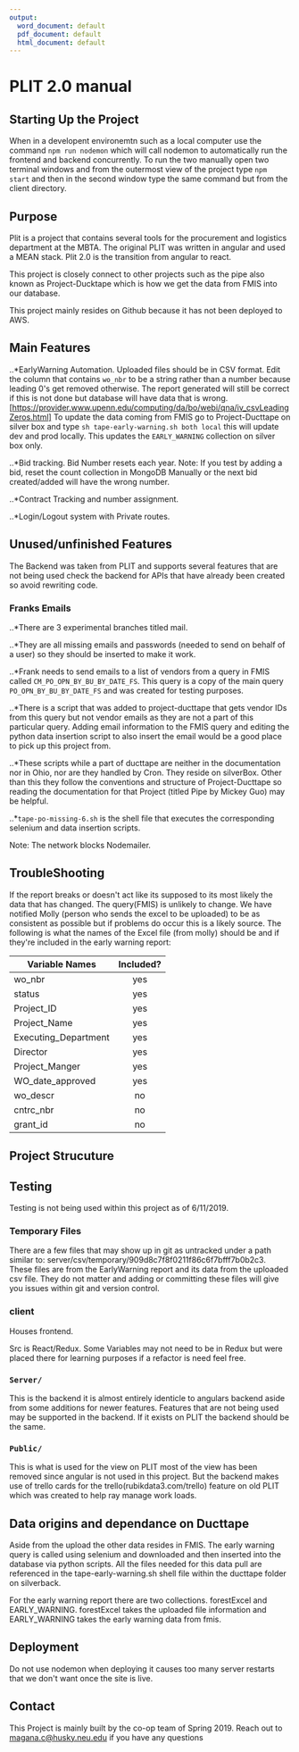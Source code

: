 ```yaml
---
output:
  word_document: default
  pdf_document: default
  html_document: default
---
```


# PLIT 2.0 manual

## Starting Up the Project

When in a developent environemtn such as a local computer use the command `npm run nodemon` which will call nodemon to automatically run the frontend and backend concurrently. To run the two manually open two terminal windows and from the outermost view of the project type `npm start` and then in the second window type the same command but from the client directory.

## Purpose

Plit is a project that contains several tools for the procurement and logistics department at the MBTA. The original PLIT was written in angular and used a MEAN stack. Plit 2.0 is the transition from angular to react.

This project is closely connect to other projects such as the pipe also known as Project-Ducktape which is how we get the data from FMIS into our database.

This project mainly resides on Github because it has not been deployed to AWS.

## Main Features

..*EarlyWarning Automation. Uploaded files should be in CSV format. Edit the column that contains `wo_nbr` to be a string rather than a number because leading 0's get removed otherwise. The report generated will still be correct if this is not done but database will have data that is wrong.
[<https://provider.www.upenn.edu/computing/da/bo/webi/qna/iv_csvLeadingZeros.html]>
To update the data coming from FMIS go to Project-Ducttape on silver box and type `sh tape-early-warning.sh both local` this will update dev and prod locally. This updates the `EARLY_WARNING` collection on silver box only.

..*Bid tracking. Bid Number resets each year. Note: If you test by adding a bid, reset the count collection in MongoDB Manually or the next bid created/added will have the wrong number.

..*Contract Tracking and number assignment.

..*Login/Logout system with Private routes.

## Unused/unfinished Features

The Backend was taken from PLIT and supports several features that are not being used check the backend for APIs that have already been created so avoid rewriting code.

### Franks Emails

..*There are 3 experimental branches titled mail.

..*They are all missing emails and passwords (needed to send on behalf of a user) so they should be inserted to make it work.

..*Frank needs to send emails to a list of vendors from a query in FMIS called `CM_PO_OPN_BY_BU_BY_DATE_FS`. This query is a copy of the main query `PO_OPN_BY_BU_BY_DATE_FS` and was created for testing purposes.

..*There is a script that was added to project-ducttape that gets vendor IDs from this query but not vendor emails as they are not a part of this particular query. Adding email information to the FMIS query and editing the python data insertion script to also insert the email would be a good place to pick up this project from.

..*These scripts while a part of ducttape are neither in the documentation nor in Ohio, nor are they handled by Cron. They reside on silverBox. Other than this they follow the conventions and structure of Project-Ducttape so reading the documentation for that Project (titled Pipe by Mickey Guo) may be helpful.

..*`tape-po-missing-6.sh` is the shell file that executes the corresponding selenium and data insertion scripts.

Note: The network blocks Nodemailer.

## TroubleShooting

If the report breaks or doesn't act like its supposed to its most likely the data that has changed. The query(FMIS) is unlikely to change. We have notified Molly (person who sends the excel to be uploaded) to be as consistent as possible but if problems do occur this is a likely source. The following is what the names of the Excel file (from molly) should be and if they're included in the early warning report:

| Variable Names       | Included?     |
| -------------        |:-------------:|
| wo_nbr               | yes           |
| status               | yes           |
| Project_ID           | yes           |
| Project_Name         | yes           |
| Executing_Department | yes           |
| Director             | yes           |
| Project_Manger       | yes           |
| WO_date_approved     | yes           |
| wo_descr             | no            |
| cntrc_nbr            | no            |
| grant_id             | no            |

## Project Strucuture

## Testing

Testing is not being used within this project as of 6/11/2019.

### Temporary Files

There are a few files that may show up in git as untracked under a path similar to: server/csv/temporary/909d8c7f8f0211f86c6f7bfff7b0b2c3. These files are from the EarlyWarning report and its data from the uploaded csv file. They do not matter and adding or committing these files will give you issues within git and version control.

### client

Houses frontend.

Src is React/Redux. Some Variables may not need to be in Redux but were placed there for learning purposes if a refactor is need feel free.

### `Server/`

This is the backend it is almost entirely identicle to angulars backend aside from some additions for newer features. Features that are not being used may be supported in the backend. If it exists on PLIT the backend should be the same.

### `Public/`

This is what is used for the view on PLIT most of the view has been removed since angular is not used in this project. But the backend makes use of trello cards for the trello(rubikdata3.com/trello) feature on old PLIT which was created to help ray manage work loads.

## Data origins and dependance on Ducttape

Aside from the upload the other data resides in FMIS. The early warning query is called using selenium and downloaded and then inserted into the database via python scripts. All the files needed for this data pull are referenced in the tape-early-warning.sh shell file within the ducttape folder on silverback.

For the early warning report there are two collections. forestExcel and EARLY_WARNING. forestExcel takes the uploaded file information and EARLY_WARNING takes the early warning data from fmis.

## Deployment

Do not use nodemon when deploying it causes too many server restarts that we don't want once the site is live.

## Contact

This Project is mainly built by the co-op team of Spring 2019. Reach out to magana.c@husky.neu.edu if you have any questions
